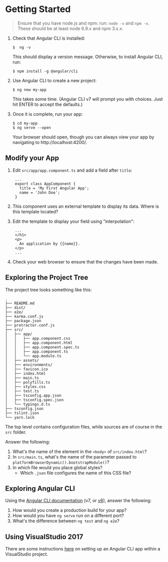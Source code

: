 # Getting Started


> Ensure that you have node.js and npm: run: `node -v`
> and `npm -v`. These should be at least node 6.9.x
> and npm 3.x.x.

1. Check that Angular CLI is installed:

       $  ng -v

   This should display a version message. Otherwise, to install Angular CLI, run:

       $ npm install -g @angular/cli

2. Use Angular CLI to create a new project:

       $ ng new my-app

   This takes some time. (Angular CLI v7 will prompt you with choices. Just hit ENTER to accept the defaults.)

3. Once it is complete, run your app:

       $ cd my-app
       $ ng serve --open

   Your browser should open, though you can always view your app by navigating to http://localhost:4200/.

## Modify your App

1. Edit `src/app/app.component.ts` and add a field after `title`:

        ...
        export class AppComponent {
          title = 'My First Angular App';
          name = 'John Doe';
        }

2. This component uses an external template to display its data. Where is this template located?

3. Edit the template to display your field using "interpolation":

        ...
        </h1>
        <p>
          An application by {{name}}.
        </p>
        ...

4. Check your web browser to ensure that the changes have been made.


## Exploring the Project Tree

The project tree looks something like this:

```
.
├── README.md
├── dist/
├── e2e/
├── karma.conf.js
├── package.json
├── protractor.conf.js
├── src/
│   ├── app/
│   │   ├── app.component.css
│   │   ├── app.component.html
│   │   ├── app.component.spec.ts
│   │   ├── app.component.ts
│   │   └── app.module.ts
│   ├── assets/
│   ├── environments/
│   ├── favicon.ico
│   ├── index.html
│   ├── main.ts
│   ├── polyfills.ts
│   ├── styles.css
│   ├── test.ts
│   ├── tsconfig.app.json
│   ├── tsconfig.spec.json
│   └── typings.d.ts
├── tsconfig.json
├── tslint.json
└── yarn.lock
```

The top level contains configuration files, while sources are of course in the `src` folder.

Answer the following:

1. What's the name of the element in the `<body>` of `src/index.html`?
2. In `src/main.ts`, what's the name of the parameter passed to `platformBrowserDynamic().bootstrapModule()`?
3. In which file would you place global styles?
   - Which `.json` file configures the name of this CSS file?


## Exploring Angular CLI

Using the [Angular CLI documentation](https://angular.io/cli) (v7, or [v6](https://github.com/angular/angular-cli/wiki)), answer the following:

1. How would you create a production build for your app?
2. How would you have `ng serve` run on a different port?
3. What's the difference between `ng test` and `ng e2e`?


## Using VisualStudio 2017

There are some instructions [here](https://www.talkingdotnet.com/how-to-create-an-angular-6-app-with-visual-studio-2017/) on setting up an Angular CLI app within a VisualStudio project.
